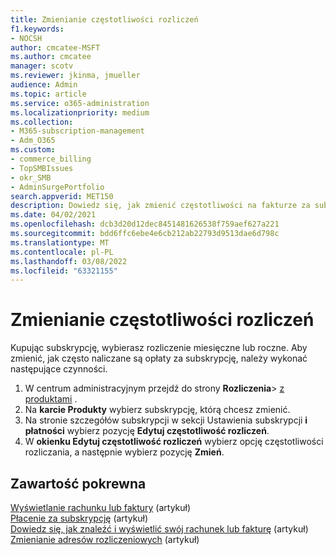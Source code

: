 ```yaml
---
title: Zmienianie częstotliwości rozliczeń
f1.keywords:
- NOCSH
author: cmcatee-MSFT
ms.author: cmcatee
manager: scotv
ms.reviewer: jkinma, jmueller
audience: Admin
ms.topic: article
ms.service: o365-administration
ms.localizationpriority: medium
ms.collection:
- M365-subscription-management
- Adm_O365
ms.custom:
- commerce_billing
- TopSMBIssues
- okr_SMB
- AdminSurgePortfolio
search.appverid: MET150
description: Dowiedz się, jak zmienić częstotliwości na fakturze za subskrypcję dla firm.
ms.date: 04/02/2021
ms.openlocfilehash: dcb3d20d12dec8451481626538f759aef627a221
ms.sourcegitcommit: bdd6ffc6ebe4e6cb212ab22793d9513dae6d798c
ms.translationtype: MT
ms.contentlocale: pl-PL
ms.lasthandoff: 03/08/2022
ms.locfileid: "63321155"
---
```

# <a name="change-your-billing-frequency"></a>Zmienianie częstotliwości rozliczeń

Kupując subskrypcję, wybierasz rozliczenie miesięczne lub roczne. Aby zmienić, jak często naliczane są opłaty za subskrypcję, należy wykonać następujące czynności.

1. W centrum administracyjnym przejdź do strony **Rozliczenia**\> <a href="https://go.microsoft.com/fwlink/p/?linkid=842054" target="_blank">z produktami</a> .
2. Na **karcie Produkty** wybierz subskrypcję, którą chcesz zmienić.
3. Na stronie szczegółów subskrypcji w sekcji Ustawienia subskrypcji **i płatności** wybierz pozycję **Edytuj częstotliwość rozliczeń**.
4. W **okienku Edytuj częstotliwość rozliczeń** wybierz opcję częstotliwości rozliczania, a następnie wybierz pozycję **Zmień**.

## <a name="related-content"></a>Zawartość pokrewna

[Wyświetlanie rachunku lub faktury](../../commerce/billing-and-payments/view-your-bill-or-invoice.md) (artykuł)\
[Płacenie za subskrypcję](../../commerce/billing-and-payments/pay-for-your-subscription.md) (artykuł)\
[Dowiedz się, jak znaleźć i wyświetlić swój rachunek lub fakturę](view-your-bill-or-invoice.md) (artykuł)\
[Zmienianie adresów rozliczeniowych](change-your-billing-addresses.md) (artykuł)